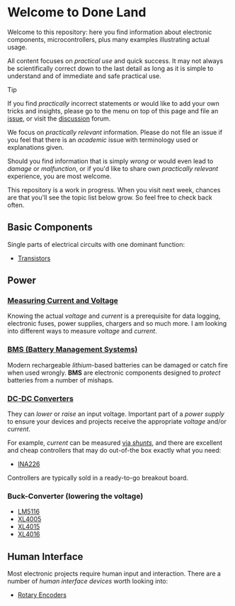 # Welcome to **Done Land** 

Welcome to this repository: here you find information about electronic components, microcontrollers, plus many examples illustrating actual usage.

All content focuses on *practical use* and quick success. It may not always be scientifically correct down to the last detail as long as it is simple to understand and of immediate and safe practical use.

> [!TIP]
> If you find *practically* incorrect statements or would like to add your own tricks and insights, please go to the menu on top of this page and file an [issue](https://github.com/TobiasPSP/doneland/issues), or visit the [discussion](https://github.com/TobiasPSP/doneland/discussions) forum.
> 
> We focus on *practically relevant* information. Please do not file an issue if you feel that there is an *academic* issue with terminology used or explanations given.
> 
> Should you find information that is simply *wrong* or would even lead to *damage* or *malfunction*, or if you'd like to share own *practically relevant* experience, you are most welcome.

This repository is a work in progress. When you visit next week, chances are that you'll see the topic list below grow. So feel free to check back often.

## Basic Components

Single parts of electrical circuits with one dominant function:

* [Transistors](Components/Basic/Transistor)

## Power

### [Measuring Current and Voltage](Components/Power/Measuring%20Current)

Knowing the actual *voltage* and *current* is a prerequisite for data logging, electronic fuses, power supplies, chargers and so much more. I am looking into different ways to measure *voltage* and *current*.




### [BMS (Battery Management Systems)](Components/Power/BMS)

Modern rechargeable *lithium*-based batteries can be damaged or catch fire when used wrongly. **BMS** are electronic components designed to *protect* batteries from a number of mishaps.


### [DC-DC Converters](Components/Power/DC-DC-Converters)

They can *lower* or *raise* an input voltage. Important part of a *power supply* to ensure your devices and projects receive the appropriate *voltage* and/or *current*.

For example, *current* can be measured [via *shunts*](Components/Power/Measuring%20Current/Via%20Shunt), and there are excellent and cheap controllers that may do out-of-the box exactly what you need:

* [INA226](Components/Power/Measuring%20Current/Via%20Shunt/ina226)

Controllers are typically sold in a ready-to-go breakout board.

### Buck-Converter (lowering the voltage)

* [LM5116](Components/Power/DC-DC-Converters/buck/LM5116)
* [XL4005](Components/Power/DC-DC-Converters/buck/XL4005)
* [XL4015](Components/Power/DC-DC-Converters/buck/XL4015)
* [XL4016](Components/Power/DC-DC-Converters/buck/XL4016)

## Human Interface

Most electronic projects require human input and interaction. There are a number of *human interface devices* worth looking into:

* [Rotary Encoders](Components/Human%20Interface/Rotary%20Encoder)
